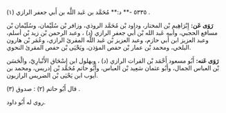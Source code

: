 ٥٣٣٥ -** د:** مُحَمَّد بن عَبد اللَّه بن أَبي جعفر الرازي (١) .

**رَوَى عَن:** إِبْرَاهِيم بْن المختار، وداود بْن مُحَمَّد الروذي، وزافر بْن سُلَيْمان، وسُلَيْمان بْن مسافع الحجبي، وأبيه عَبد الله بْن أَبي جعفر الرازي (د) ، وعبد الرحمن بْن زيد بْن أسلم، وعبد العزيز ابن أَبي حازم، وعبد العزيز بْن عَبد اللَّه المقرئ الرازي، وعُمَر بْن هارون البلخي، ومحمد بْن عمار بْن حفص المؤذن، ويَحْيَى بْن حفص المقرئ النحوي.

**رَوَى عَنه:** أَبُو مسعود أَحْمَد بْن الفرات الرازي (د) ، وبهلول ابن إِسْحَاق الأَنْبارِيّ، والْحَسَن بْن العباس الجمال، وأَبُو عثمان سَعِيد بْن العباس، وأَبُو حاتم مُحَمَّد بْن إدريس، ومحمد بن أيوب ابن يَحْيَى بْن الضريس الرازيون.

قال أَبُو حاتم (٢) : صدوق (٣) .

روى له أَبُو داود.